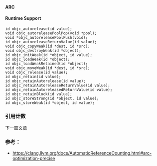 

#### ARC

#### Runtime Support
```
id objc_autorelease(id value);
void objc_autoreleasePoolPop(void *pool);
void *objc_autoreleasePoolPush(void);
id objc_autoreleaseReturnValue(id value);
void objc_copyWeak(id *dest, id *src);
void objc_destroyWeak(id *object);
id objc_initWeak(id *object, id value);
id objc_loadWeak(id *object);
id objc_loadWeakRetained(id *object);
void objc_moveWeak(id *dest, id *src);
void objc_release(id value);
id objc_retain(id value);
id objc_retainAutorelease(id value);
id objc_retainAutoreleaseReturnValue(id value);
id objc_retainAutoreleasedReturnValue(id value);
id objc_retainBlock(id value);
id objc_storeStrong(id *object, id value);
id objc_storeWeak(id *object, id value);
```

### 引用计数

下一篇文章


### 参考：

- https://clang.llvm.org/docs/AutomaticReferenceCounting.html#arc-optimization-precise
